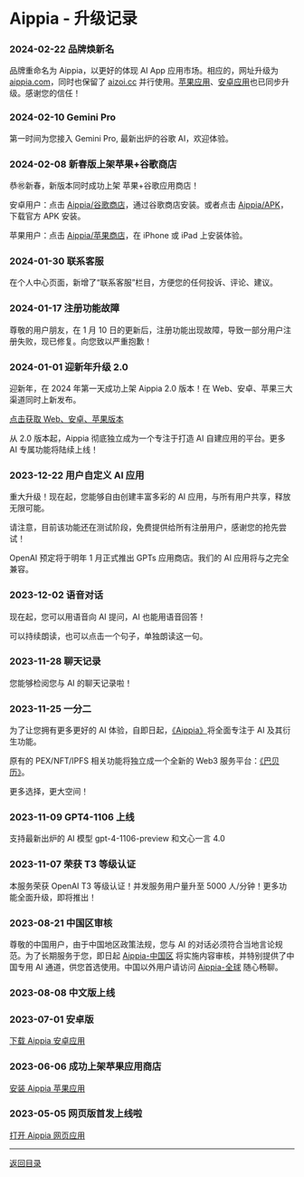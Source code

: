 # Aippia - 升级记录

### 2024-02-22 品牌焕新名

品牌重命名为 Aippia，以更好的体现 AI App 应用市场。相应的，网址升级为 [aippia.com](https://aippia.com)，同时也保留了 [aizoi.cc](https://aizoi.cc) 并行使用。[苹果应用](https://ios.aippia.com)、[安卓应用](https://apk.aippia.com)也已同步升级。感谢您的信任！

### 2024-02-10 Gemini Pro

第一时间为您接入 Gemini Pro, 最新出炉的谷歌 AI，欢迎体验。

### 2024-02-08 新春版上架苹果+谷歌商店

恭㊗️新春，新版本同时成功上架 苹果+谷歌应用商店！

安卓用户：点击 [Aippia/谷歌商店](https://gplay.aippia.com)，通过谷歌商店安装。或者点击 [Aippia/APK](https://apk.aippia.com)，下载官方 APK 安装。

苹果用户：点击 [Aippia/苹果商店](https://ios.aippia.com)，在 iPhone 或 iPad 上安装体验。

### 2024-01-30 联系客服

在个人中心页面，新增了“联系客服”栏目，方便您的任何投诉、评论、建议。

### 2024-01-17 注册功能故障

尊敬的用户朋友，在 1 月 10 日的更新后，注册功能出现故障，导致一部分用户注册失败，现已修复。向您致以严重抱歉！

### 2024-01-01 迎新年升级 2.0

迎新年，在 2024 年第一天成功上架 Aippia 2.0 版本！在 Web、安卓、苹果三大渠道同时上新发布。

[点击获取 Web、安卓、苹果版本](https://u.aippia.com/#/pages/user-resource)

从 2.0 版本起，Aippia 彻底独立成为一个专注于打造 AI 自建应用的平台。更多 AI 专属功能将陆续上线！

### 2023-12-22 用户自定义 AI 应用

重大升级！现在起，您能够自由创建丰富多彩的 AI 应用，与所有用户共享，释放无限可能。

请注意，目前该功能还在测试阶段，免费提供给所有注册用户，感谢您的抢先尝试！

OpenAI 预定将于明年 1 月正式推出 GPTs 应用商店。我们的 AI 应用将与之完全兼容。

### 2023-12-02 语音对话

现在起，您可以用语音向 AI 提问，AI 也能用语音回答！

可以持续朗读，也可以点击一个句子，单独朗读这一句。

### 2023-11-28 聊天记录

您能够检阅您与 AI 的聊天记录啦！

### 2023-11-25 一分二

为了让您拥有更多更好的 AI 体验，自即日起，[《Aippia》](https://aippia.com)将全面专注于 AI 及其衍生功能。

原有的 PEX/NFT/IPFS 相关功能将独立成一个全新的 Web3 服务平台：[《巴贝历》](https://babely.cc)。

更多选择，更大空间！

### 2023-11-09 GPT4-1106 上线

支持最新出炉的 AI 模型 gpt-4-1106-preview 和文心一言 4.0

### 2023-11-07 荣获 T3 等级认证

本服务荣获 OpenAI T3 等级认证！并发服务用户量升至 5000 人/分钟！更多功能全面升级，即将推出！

### 2023-08-21 中国区审核

尊敬的中国用户，由于中国地区政策法规，您与 AI 的对话必须符合当地言论规范。为了长期服务于您，即日起 [Aippia-中国区](https://u.cn.aippia.com) 将实施内容审核，并特别提供了中国专用 AI 通道，供您首选使用。中国以外用户请访问 [Aippia-全球](https://u.earth.aippia.com) 随心畅聊。

### 2023-08-08 中文版上线

### 2023-07-01 安卓版

[下载 Aippia 安卓应用](https://u.aippia.com/#/pages/user-resource-detail?tagnow=android)

### 2023-06-06 成功上架苹果应用商店

[安装 Aippia 苹果应用](https://u.aippia.com/#/pages/user-resource-detail?tagnow=ios)

### 2023-05-05 网页版首发上线啦

[打开 Aippia 网页应用](https://u.aippia.com)

---

[返回目录](./README.md)
